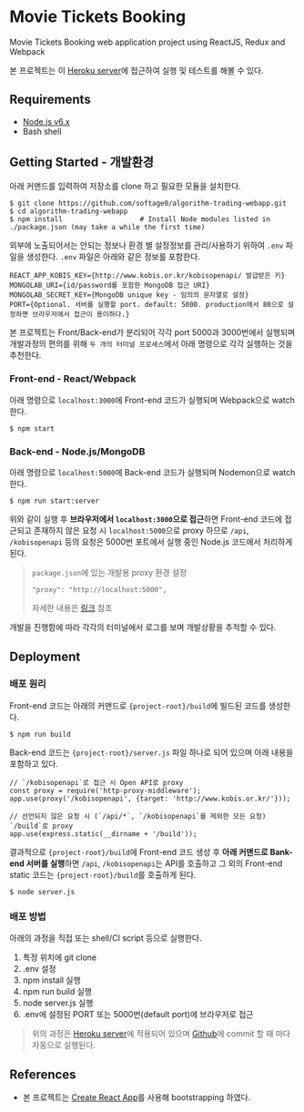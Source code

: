 # Movie Tickets Booking

Movie Tickets Booking web application project using ReactJS, Redux and Webpack

본 프로젝트는 이 [Heroku server](https://movie-tickets-booking.herokuapp.com/)에 접근하여 실행 및 테스트를 해볼 수 있다.


## Requirements

* [Node.js v6.x](https://nodejs.org/)
* Bash shell


## Getting Started - 개발환경

아래 커맨드를 입력하여 저장소를 clone 하고 필요한 모듈을 설치한다.

```shell
$ git clone https://github.com/softage0/algorithm-trading-webapp.git
$ cd algorithm-trading-webapp
$ npm install                   # Install Node modules listed in ./package.json (may take a while the first time)
```

외부에 노출되어서는 안되는 정보나 환경 별 설정정보를 관리/사용하기 위하여 `.env` 파일을 생성한다. `.env` 파일은 아래와 같은 정보를 포함한다.

```
REACT_APP_KOBIS_KEY={http://www.kobis.or.kr/kobisopenapi/ 발급받은 키}
MONGOLAB_URI={id/password를 포함한 MongoDB 접근 URI}
MONGOLAB_SECRET_KEY={MongoDB unique key - 임의의 문자열로 설정}
PORT={Optional. 서버를 실행할 port. default: 5000. production에서 80으로 설정하면 브라우저에서 접근이 용이하다.}
```


본 프로젝트는 Front/Back-end가 분리되어 각각 port 5000과 3000번에서 실행되며 개발과정의 편의를 위해 `두 개의 터미널 프로세스`에서 아래 명령으로 각각 실행하는 것을 추천한다.

### Front-end - React/Webpack
아래 명령으로 `localhost:3000`에 Front-end 코드가 실행되며 Webpack으로 watch 한다.
```shell
$ npm start
```

### Back-end - Node.js/MongoDB
아래 명령으로 `localhost:5000`에 Back-end 코드가 실행되며 Nodemon으로 watch 한다.
```shell
$ npm run start:server
```

위와 같이 실행 후 **브라우저에서 `localhost:3000`으로 접근**하면 Front-end 코드에 접근되고 존재하지 않은 요청 시 `localhost:5000`으로 proxy 하므로 `/api`, `/kobisopenapi` 등의 요청은 5000번 포트에서 실행 중인 Node.js 코드에서 처리하게 된다.

> `package.json`에 있는 개발용 proxy 환경 설정
> ```
> "proxy": "http://localhost:5000",
> ```
> 자세한 내용은 [링크](https://github.com/facebookincubator/create-react-app/blob/master/packages/react-scripts/template/README.md#proxying-api-requests-in-development) 참조


개발을 진행함에 따라 각각의 터미널에서 로그를 보며 개발상황을 추적할 수 있다.


## Deployment

### 배포 원리
Front-end 코드는 아래의 커맨드로 `{project-root}/build`에 빌드된 코드를 생성한다.

```shell
$ npm run build
```

Back-end 코드는 `{project-root}/server.js` 파일 하나로 되어 있으며 아래 내용을 포함하고 있다.

```node
// `/kobisopenapi`로 접근 시 Open API로 proxy
const proxy = require('http-proxy-middleware');
app.use(proxy('/kobisopenapi', {target: 'http://www.kobis.or.kr/'}));

// 선언되지 않은 요청 시 (`/api/*`, `/kobisopenapi`를 제외한 모든 요청) `/build`로 proxy
app.use(express.static(__dirname + '/build'));
```

결과적으로 `{project-root}/build`에 Front-end 코드 생성 후 **아래 커맨드로 Bank-end 서버를 실행**하면 `/api`, `/kobisopenapi`는 API를 호출하고 그 외의 Front-end static 코드는 `{project-root}/build`를 호출하게 된다.
```shell
$ node server.js
```

### 배포 방법

아래의 과정을 직접 또는 shell/CI script 등으로 실행한다.

1. 특정 위치에 git clone
1. .env 설정
1. npm install 실행
1. npm run build 실행
1. node server.js 실행
1. .env에 설정된 PORT 또는 5000번(default port)에 브라우저로 접근

> 위의 과정은 [Heroku server](https://movie-tickets-booking.herokuapp.com/)에 적용되어 있으며 [Github](https://github.com/softage0/algorithm-trading-webapp.git)에 commit 할 때 마다 자동으로 실행된다.


## References

* 본 프로젝트는 [Create React App](https://github.com/facebookincubator/create-react-app)를 사용해 bootstrapping 하였다.
